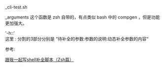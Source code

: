 
_cli-test.sh

_arguments
这个函数是 zsh 自带的，有点类似 bash 中的 compgen ，但是功能更加强大。

'-h::' \
这里 : 分割的3部分分别是 “待补全的参数:参数的说明:动态补全参数的内容“


参考:

[跟我一起写shell补全脚本（Zsh篇）](https://segmentfault.com/a/1190000002994217)